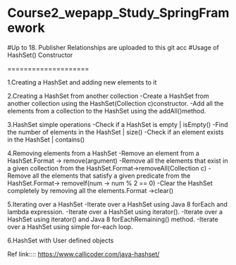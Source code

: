 # Course2_wepapp_Study_SpringFramework
#Up to 18. Publisher Relationships are uploaded to this git acc
#Usage of HashSet() Constructor

====================

1.Creating a HashSet and adding new elements to it

2.Creating a HashSet from another collection
	-Create a HashSet from another collection using the HashSet(Collection c)constructor.
	-Add all the elements from a collection to the HashSet using the addAll()method.
	
3.HashSet simple operations
	-Check if a HashSet is empty | isEmpty()
	-Find the number of elements in the HashSet | size()
	-Check if an element exists in the HashSet | contains()
	
4.Removing elements from a HashSet
	-Remove an element from a HashSet.Format -> remove(argument)
	-Remove all the elements that exist in a given collection from the HashSet.Format->removeAll(Collection c)
	-Remove all the elements that satisfy a given predicate from the HashSet.Format-> removeIf(num -> num % 2 == 0)
	-Clear the HashSet completely by removing all the elements.Format ->clear()
	
5.Iterating over a HashSet
	-Iterate over a HashSet using Java 8 forEach and lambda expression.
	-Iterate over a HashSet using iterator().
	-Iterate over a HashSet using iterator() and Java 8 forEachRemaining() method.
	-Iterate over a HashSet using simple for-each loop.
	
6.HashSet with User defined objects


Ref link::::  https://www.callicoder.com/java-hashset/
